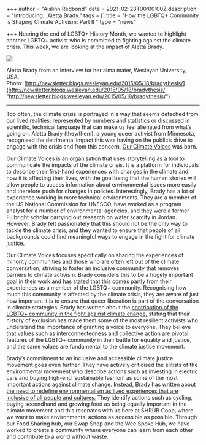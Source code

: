 +++
author = "Aislinn Redbond"
date = 2021-02-23T00:00:00Z
description = "Introducing...Aletta Brady."
tags = []
title = "How the LGBTQ+ Community is Shaping Climate Activism: Part II "
type = "news"

+++
Nearing the end of LGBTQ+ History Month, we wanted to highlight another LGBTQ+ activist who is committed to fighting against the climate crisis. This week, we are looking at the impact of Aletta Brady.

![](https://res.cloudinary.com/shrub-co-op/image/upload/v1614077954/shrubcoop.org/media/aletta_ee3snu.jpg)

Aletta Brady from an interview for her alma mater, Wesleyan University, USA.  
Photo: [http://newsletter.blogs.wesleyan.edu/2015/05/18/bradythesis/](http://newsletter.blogs.wesleyan.edu/2015/05/18/bradythesis/ "http://newsletter.blogs.wesleyan.edu/2015/05/18/bradythesis/")

***

Too often, the climate crisis is portrayed in a way that seems detached from our lived realities; represented by numbers and statistics or discussed in scientific, technical language that can make us feel alienated from what’s going on. Aletta Brady (they/them), a young queer activist from Minnesota, recognised the detrimental impact this was having on the public’s drive to engage with the crisis and from this concern, [Our Climate Voices](https://www.ourclimatevoices.org/our-team) was born.

Our Climate Voices is an organisation that uses storytelling as a tool to communicate the impacts of the climate crisis. It is a platform for individuals to describe their first-hand experiences with changes in the climate and how it is affecting their lives, with the goal being that the human stories will allow people to access information about environmental issues more easily and therefore push for changes in policies. Interestingly, Brady has a lot of experience working in more technical environments. They are a member of the US National Commission for UNESCO, have worked as a program analyst for a number of environmental agencies, and they were a former Fulbright scholar carrying out research on water scarcity in Jordan. However, Brady felt passionately that this should not be the only way to tackle the climate crisis, and they wanted to ensure that people of all backgrounds could find meaningful ways to engage in the fight for climate justice.

Our Climate Voices focuses specifically on sharing the experiences of minority communities and those who are often left out of the climate conversation, striving to foster an inclusive community that removes barriers to climate activism. Brady considers this to be a hugely important goal in their work and has stated that this comes partly from their experiences as a member of the LGBTQ+ community. Recognising how much this community is affected by the climate crisis, they are aware of just how important it is to ensure that queer liberation is part of the conversation in climate strategies. Brady has written about the [contribution of the LGBTQ+ community in the fight against climate change,](https://grist.org/article/what-the-queer-community-brings-to-the-fight-for-climate-justice/) stating that their history of exclusion has made them some of the most resilient activists who understand the importance of granting a voice to everyone. They believe that values such as interconnectedness and collective action are pivotal features of the LGBTQ+ community in their battle for equality and justice, and the same values are fundamental to the climate justice movement.

Brady’s commitment to an inclusive and accessible climate justice movement goes even further. They have actively criticised the elitists of the environmental movement who describe actions such as investing in electric cars and buying high-end ‘sustainable fashion’ as some of the most important actions against climate change. Instead, [Brady has written about the need to redefine environmentalism as lived experiences that are inclusive of all people and cultures.](https://www.huffpost.com/entry/redefining-environmentali_b_9636552) They identify actions such as cycling, buying secondhand and growing food as being equally important in the climate movement and this resonates with us here at SHRUB Coop, where we want to make environmental actions as accessible as possible. Through our Food Sharing hub, our Swap Shop and the Wee Spoke Hub, we have worked to create a community where everyone can learn from each other and contribute to a world without waste.